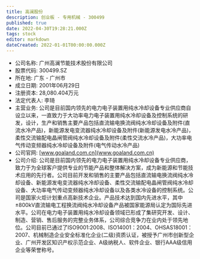 ```yaml
---
title: 高澜股份
description: 创业板 - 专用机械 - 300499
published: true
date: 2022-04-30T19:28:21.000Z
tags: stock
editor: markdown
dateCreated: 2022-01-01T00:00:00.000Z
---
```


- 公司名称: 广州高澜节能技术股份有限公司
- 股票代码: 300499.SZ
- 所在地: 广东 - 广州市
- 成立日期: 2001年06月29日
- 注册资本: 28,080.404万元
- 法定代表人: 李琦
- 主营业务: 公司是目前国内领先的电力电子装置用纯水冷却设备专业供应商自设立以来，一直致力于大功率电力电子装置用纯水冷却设备及控制系统的研发，设计，生产和销售主要产品包括直流输电换流阀纯水冷却设备及附件(直流水冷产品)，新能源发电变流器纯水冷却设备及附件(新能源发电水冷产品)，柔性交流输配电晶闸管阀纯水冷却设备及附件(柔性交流水冷产品)，大功率电气传动变频器纯水冷却设备及附件(电气传动水冷产品)
- 公司官网: [www.goaland.com.cn](www.goaland.com.cn)
- 公司介绍: 公司是目前国内领先的电力电子装置用纯水冷却设备专业供应商，致力于为全球客户提供专业的节能产品和整体解决方案，成为新能源和节能技术应用的先行者。公司目前开发和销售的主要产品包括直流输电换流阀纯水冷却设备、新能源发电变流器纯水冷却设备、柔性交流输配电晶闸管阀纯水冷却设备、大功率电气传动变频器纯水冷却设备以及各类水冷设备的控制系统。公司是国家火炬计划重点高新技术企业。产品技术达到国内先进水平，其中±800kV直流输电工程换流阀纯水冷却设备产品被国家能源局认定为国际先进水平。公司在电力电子装置用纯水冷却设备领域已形成了集研究开发、设计、制造、营销、售后服务的完整业务体系，公司综合竞争力在业内处于领先地位。公司目前已通过了ISO9001:2008、ISO14001：2004、OHSAS18001：2007、机械制造企业安全标准化企业(二级)资质认证，被授予广州市创新型企业、广州开发区知识产权示范企业、A级纳税人、软件企业、银行AAA级信用企业等荣誉称号。


